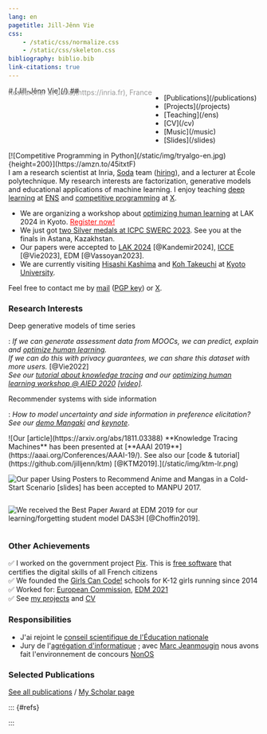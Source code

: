 ```yaml
---
lang: en
pagetitle: Jill-Jênn Vie
css:
    - /static/css/normalize.css
    - /static/css/skeleton.css
bibliography: biblio.bib
link-citations: true
---
```

<div class="container">
<div style="display: flex; flex-flow: row wrap;">
<div class="keep-this">
# [Jill-Jênn Vie](/)
## <span style="color: #999; margin-top: -1em; display: block">Researcher at [Inria](https://inria.fr), France</span>
</div>
<nav><ul>
<li>[Publications](/publications)</li>
<li>[Projects](/projects)</li>
<li>[Teaching](/ens)</li>
<li>[CV](/cv)</li>
<li>[Music](/music)</li>
<li>[Slides](/slides)</li>
</ul></nav></div>

<div style="float: right; display: flex; flex-flow: row wrap;">
[![Competitive Programming in Python](/static/img/tryalgo-en.jpg){height=200}](https://amzn.to/45itxtF)
</div>

<!-- <figure style="width: 400px;">
    <a href="/static/img/fuji-big.jpg" target="_blank"><img src="/static/img/fuji.jpg" alt="Mount Fuji, 3776 m" style="max-width: 100%" /></a>
    <figcaption aria-hidden="true">
        Mount Fuji, 3776 m, Japan
    </figcaption>
</figure> -->

I am a research scientist at Inria, [Soda](https://team.inria.fr/soda/) team ([hiring](https://team.inria.fr/soda/job-offers/)), and a lecturer at École polytechnique. My research interests are factorization, generative models and educational applications of machine learning. I enjoy teaching [deep learning](https://dataflowr.com) at [ENS](https://www.ens.psl.eu/) and [competitive programming](https://tryalgo.org/book) at [X](https://www.polytechnique.edu/).

- We are organizing a workshop about [optimizing human learning](https://humanlearn.io/) at LAK 2024 in Kyoto. <a href="https://humanlearn.io/#registration" style="color: red">Register now!</a>
- We just got [two Silver medals at ICPC SWERC 2023](https://twitter.com/jjvie/status/1751655745274400779). See you at the finals in Astana, Kazakhstan.
- Our papers were accepted to [LAK 2024](https://www.solaresearch.org/events/lak/lak24/) [@Kandemir2024], [ICCE](https://eds.let.media.kyoto-u.ac.jp/ICCE2023/) [@Vie2023], EDM [@Vassoyan2023].   
- We are currently visiting [Hisashi Kashima](https://hkashima.github.io/index_e.html) and [Koh Takeuchi](https://www.ml.ist.i.kyoto-u.ac.jp/koh.takeuchi/) at [Kyoto University](https://www.ml.ist.i.kyoto-u.ac.jp/en/en-members).

Feel free to contact me by [mail](mailto:vie@jill-jenn.net)  ([PGP key](https://keys.openpgp.org/vks/v1/by-fingerprint/C36C9FE99E8FBC93792258D060F5A63BCC3397FF)) or [X](https://x.com/intent/follow?screen_name=jjvie).


### Research Interests

Deep generative models of time series

:   *If we can generate assessment data from MOOCs, we can predict, explain and [optimize human learning](https://jilljenn.github.io/humanlearn/).  
If we can do this with privacy guarantees, we can share this dataset with more users.* [@Vie2022]  
*See our [tutorial about knowledge tracing](https://github.com/jilljenn/ktm) and our [optimizing human learning workshop @ AIED 2020](https://jilljenn.github.io/humanlearn/) [[video]](https://youtu.be/oVuq-seIvrk).*

Recommender systems with side information

:   *How to model uncertainty and side information in preference elicitation? See our [demo Mangaki](https://mangaki.fr) and [keynote](http://research.mangaki.fr/2018/07/15/ai-for-manga-and-anime/)*.  


<div style="display: flex; flex-flow: row wrap;">
![Our [article](https://arxiv.org/abs/1811.03388) **Knowledge Tracing Machines** has been presented at [**AAAI 2019**](https://aaai.org/Conferences/AAAI-19/). See also our [code & tutorial](https://github.com/jilljenn/ktm) [@KTM2019].](/static/img/ktm-lr.png)

![Our [paper](https://arxiv.org/abs/1709.01584) **Using Posters to Recommend Anime and Mangas in a Cold-Start Scenario** [[slides]](http://jill-jenn.net/slides/manpu2017.pdf) has been accepted to [**MANPU 2017**](http://manpu2017.imlab.jp).](/static/img/balse.png)

![We received the **Best Paper Award** at [**EDM 2019**](http://educationaldatamining.org/edm2019/) for our [learning/forgetting student model **DAS3H**](https://arxiv.org/abs/1905.06873) [@Choffin2019].](/static/img/tw.png)
</div>

### Other Achievements

✅ I worked on the government project [Pix](https://pix.fr). This is [free software](https://github.com/1024pix/pix) that certifies the digital skills of all French citizens  
✅ We founded the [Girls Can Code!](https://gcc.prologin.org) schools for K-12 girls running since 2014  
✅ Worked for: [European Commission](https://ec.europa.eu/transparency/expert-groups-register/screen/expert-groups/consult?lang=en&groupID=3774&fromCallsApplication=true), [EDM 2021](https://educationaldatamining.org/EDM2021/virtual)  
✅ See [my projects](/projects/) and [CV](/cv/)

### Responsibilities

- J'ai rejoint le [conseil scientifique de l'Éducation nationale](https://www.education.gouv.fr/le-conseil-scientifique-de-l-education-nationale-au-service-de-la-communaute-educative-309492)
- Jury de l'[agrégation d'informatique](https://agreg-info.org/) ; avec [Marc Jeanmougin](https://marc.jeanmougin.fr/) nous avons fait l'environnement de concours [NonOS](https://agreg-info.gitlab.io/docs/)

### Selected Publications

[See all publications](/publications) / [My Scholar page](https://scholar.google.com/citations?hl=en&user=7oCGHIMAAAAJ)

::: {#refs}

:::

</div>
